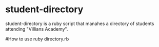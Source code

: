 # student-directory
student-directory is a ruby script that manahes a directory of students attending "Villians Academy".

#How to use
ruby directory.rb